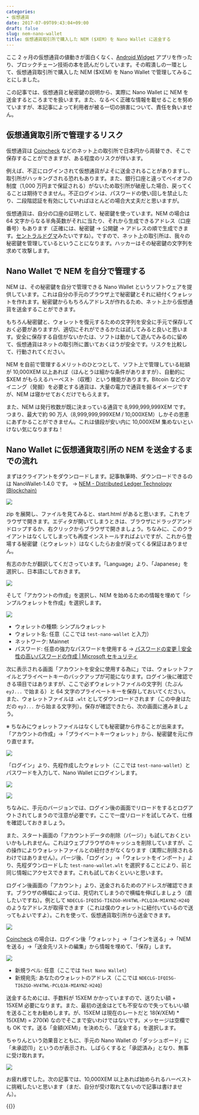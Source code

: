 ```yaml
---
categories:
- 仮想通貨
date: 2017-07-09T09:43:04+09:00
draft: false
slug: nem-nano-wallet
title: 仮想通貨取引所で購入した NEM ($XEM) を Nano Wallet に送金する
---
```


ここ 2 ヶ月の仮想通貨の値動きが面白くなく、[Android Widget](/archives/coinchecker-android-widget/) アプリを作ったり、ブロックチェーン技術の本を読んだりしています。その暇潰しの一環として、仮想通貨取引所で購入した NEM ($XEM) を Nano Wallet で管理してみることにしました。

この記事では、仮想通貨と秘密鍵の説明から、実際に Nano Wallet に NEM を送金するところまでを扱います。また、なるべく正確な情報を載せることを努めていますが、本記事によって利用者が被る一切の損害について、責任を負いません。

## 仮想通貨取引所で管理するリスク

仮想通貨は [Coincheck](https://coincheck.com/?c=h_3cAbRPgrw) などのネット上の取引所で日本円から両替でき、そこで保存することができますが、ある程度のリスクが伴います。

例えば、不正にログインされて仮想通貨がよそに送金されることがありますし、取引所がハッキングされる恐れもあります。また、銀行口座と違ってペイオフの制度（1,000 万円まで保証される）がないため取引所が破産した場合、戻ってくることは期待できません。不正ログインは、パスワードの使い回しを禁止したり、二段階認証を有効にしていればほとんどの場合大丈夫だと思いますが。

仮想通貨は、自分の口座の証明として、秘密鍵を使っています。NEM の場合は 64 文字からなる半角英数がそれに当たり、それから生成できるアドレス（口座番号）もあります（正確には、秘密鍵 → 公開鍵 → アドレスの順で生成できます。[セントラルドグマ](/archives/5292/)みたいですね）。ですので、ネット上の取引所は、我々の秘密鍵を管理しているということになります。ハッカーはその秘密鍵の文字列を求めて攻撃します。

## Nano Wallet で NEM を自分で管理する

NEM は、その秘密鍵を自分で管理できる Nano Wallet というソフトウェアを提供しています。これは自分の手元のブラウザ上で秘密鍵とそれに紐付くウォレットを作れます。秘密鍵からもちろんアドレスが作れるため、ネット上から仮想通貨を送金することができます。

もちろん秘密鍵と、ウォレットを復元するための文字列を安全に手元で保存しておく必要がありますが、適切にそれができるかたは試してみると良いと思います。安全に保存する自信がないかたは、ソフトは動かして遊んでみるのに留めて、仮想通貨はネットの取引所に置いておくほうが安全です。リスクを比較して、行動されてください。

NEM を自前で管理するメリットのひとつとして、ソフト上で管理している総額が 10,000XEM 以上あれば（ほんとうは細かな条件がありますが）、自動的に $XEM がもらえるハーベスト（収穫）という機能があります。Bitcoin などのマイニング（発掘）を必要とする通貨は、大量の電力で通貨を掘るイメージですが、NEM は寝かせておくだけでもらえます。

また、NEM は発行枚数が既に決まっている通貨で 8,999,999,999XEM です。つまり、最大で約 90 万人（8,999,999,999XEM / 10,000XEM）しかその恩恵にあずかることができません。これは値段が安い内に 10,000XEM 集めないといけない気になりますね！

## Nano Wallet に仮想通貨取引所の NEM を送金するまでの流れ

まずはクライアントをダウンロードします。記事執筆時、ダウンロードできるのは NanoWallet-1.4.0 です。 → [NEM - Distributed Ledger Technology (Blockchain)](https://www.nem.io/install.html)

[![](/images/2017/07/nano-wallet-1.png)](/images/2017/07/nano-wallet-1.png)

zip を展開し、ファイルを見てみると、start.html があると思います。これをブラウザで開きます。エディタが開いてしまうときは、ブラウザにドラッグアンドドロップするか、右クリックからブラウザで開きましょう。ちなみに、このクライアントはなくしてしまっても再度インストールすればよいですが、これから登場する秘密鍵（とウォレット）はなくしたらお金が戻ってくる保証はありません。

有志のかたが翻訳してくださっています。「Language」より、「Japanese」を選択し、日本語にしておきます。

[![](/images/2017/07/nano-wallet-2.png)](/images/2017/07/nano-wallet-2.png)

そして「アカウントの作成」を選択し、NEM を始めるための情報を埋めて「シンプルウォレットを作成」を選択します。

[![](/images/2017/07/nano-wallet-3.png)](/images/2017/07/nano-wallet-3.png)

- ウォレットの種類: シンプルウォレット
- ウォレット名: 任意（ここでは `test-nano-wallet` と入力）
- ネットワーク: Mainnet
- パスワード: 任意の強力なパスワードを使用する → [パスワードの変更 | 安全性の高いパスワードの作成 | Microsoft セキュリティ](https://www.microsoft.com/ja-jp/safety/online-privacy/passwords-create.aspx)

次に表示される画面「アカウントを安全に使用する為に」では、ウォレットファイルとプライベートキーのバックアップが可能になります。ログイン後に確認できる項目ではありますが、ここで必ずウォレットファイルの文字列（たぶん `eyJ...` で始まる）と 64 文字のプライベートキーを保存しておいてください。また、ウォレットファイルは `.wlt` としてダウンロードされます（この中身はただの `eyJ...` から始まる文字列）。保存が確認できたら、次の画面に進みましょう。

※ ちなみにウォレットファイルはなくしても秘密鍵から作ることが出来ます。「アカウントの作成」→「プライベートキーウォレット」から、秘密鍵を元に作り直せます。

[![](/images/2017/07/nano-wallet-4.png)](/images/2017/07/nano-wallet-4.png)

「ログイン」より、先程作成したウォレット（ここでは `test-nano-wallet`）とパスワードを入力して、Nano Wallet にログインします。

[![](/images/2017/07/nano-wallet-5.png)](/images/2017/07/nano-wallet-5.png)

[![](/images/2017/07/nano-wallet-6.png)](/images/2017/07/nano-wallet-6.png)

ちなみに、手元のバージョンでは、ログイン後の画面でリロードをするとログアウトされてしまうので注意が必要です。ここで一度リロードを試してみて、仕様を確認しておきましょう。

また、スタート画面の「アカウントデータの削除（パージ）」も試しておくといいかもしれません。これはウェブブラウザのキャッシュを削除していますが、この操作によりウォレットファイルとの紐付きがなくなります（実際に削除されるわけではありません）。パージ後、「ログイン」→「ウォレットをインポート」より、先程ダウンロードした `test-nano-wallet.wlt` を選択することにより、前と同じ情報にアクセスできます。これも試しておくといいと思います。

ログイン後画面の「アカウント」より、送金されるためのアドレスが確認できます。ブラウザの横幅によっては、見切れてしまうので横幅を伸ばしましょう（直したいですね）。例として `NDECLG-IFQI5G-TI6ZGO-HV4TWL-PCLQJA-MIAYNZ-H24Q` のようなアドレスが取得できます（これは僕のウォレットに紐付いているので送ってもよいですよ）。これを使って、仮想通貨取引所から送金できます。

[![](/images/2017/07/nano-wallet-7.png)](/images/2017/07/nano-wallet-7.png)

[Coincheck](https://coincheck.com/?c=h_3cAbRPgrw) の場合は、ログイン後「ウォレット」→「コインを送る」→「NEMを送る」→「送金先リストの編集」から情報を埋めて、「保存」します。

[![](/images/2017/07/nano-wallet-8.png)](/images/2017/07/nano-wallet-8.png)

- 新規ラベル: 任意（ここでは `Test Nano Wallet`）
- 新規宛先: あなたのウォレットのアドレス（ここでは `NDECLG-IFQI5G-TI6ZGO-HV4TWL-PCLQJA-MIAYNZ-H24Q`）

送金するためには、手数料が 15XEM かかっていますので、送りたい額 + 15XEM 必要になります。また、最初の送金はとても不安なので失ってもいい額を送ることをお勧めします。が、15XEM は現在のレートだと 18(¥/XEM) * 15(XEM) = 270(¥) なのでそこまで安いわけではないです。メッセージは空欄でも OK です。送る「金額(XEM)」を決めたら、「送金する」を選択します。

ちゃりんという効果音とともに、手元の Nano Wallet の「ダッシュボード」に「未承認(1)」というのが表示され、しばらくすると「承認済み」となり、無事に受け取れます。

[![](/images/2017/07/nano-wallet-6.png)](/images/2017/07/nano-wallet-6.png)

お疲れ様でした。次の記事では、10,000XEM 以上あれば始められるハーベストに挑戦したいと思います（まだ、自分が受け取れてないので記事は書けません）。

{{<cryptocurrency>}}